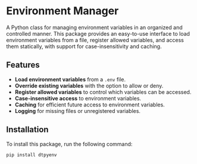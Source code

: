 # Environment Manager

A Python class for managing environment variables in an organized and controlled manner. This package provides an easy-to-use interface to load environment variables from a file, register allowed variables, and access them statically, with support for case-insensitivity and caching.

## Features

- **Load environment variables** from a `.env` file.
- **Override existing variables** with the option to allow or deny.
- **Register allowed variables** to control which variables can be accessed.
- **Case-insensitive access** to environment variables.
- **Caching** for efficient future access to environment variables.
- **Logging** for missing files or unregistered variables.

## Installation

To install this package, run the following command:

```bash
pip install dtpyenv
```

